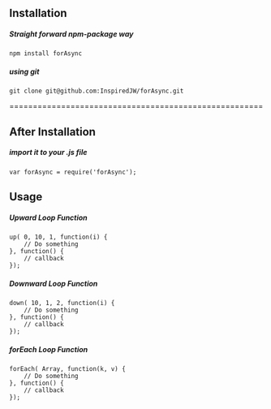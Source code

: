 ## Installation

##### Straight forward npm-package way
    npm install forAsync

##### using git
    git clone git@github.com:InspiredJW/forAsync.git

======================================================

## After Installation

##### import it to your .js file
    var forAsync = require('forAsync');

## Usage

##### Upward Loop Function

    up( 0, 10, 1, function(i) {
        // Do something
    }, function() {
        // callback
    });

##### Downward Loop Function

    down( 10, 1, 2, function(i) {
        // Do something
    }, function() {
        // callback
    });

##### forEach Loop Function
 
    forEach( Array, function(k, v) {
        // Do something
    }, function() {
        // callback
    });